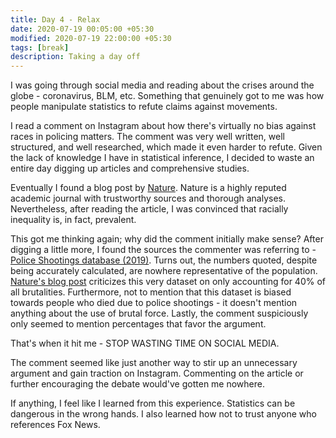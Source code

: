 ```yaml
---
title: Day 4 - Relax
date: 2020-07-19 00:05:00 +05:30
modified: 2020-07-19 22:00:00 +05:30
tags: [break]
description: Taking a day off
---
```


I was going through social media and reading about the crises around the globe - coronavirus, BLM, etc. Something that genuinely got to me was how people manipulate statistics to refute claims against movements. 

I read a comment on Instagram about how there's virtually no bias against races in policing matters. The comment was very well written, well structured, and well researched, which made it even harder to refute. Given the lack of knowledge I have in statistical inference, I decided to waste an entire day digging up articles and comprehensive studies. 

Eventually I found a blog post by <a href='https://www.nature.com/articles/d41586-020-01846-z' target="_blank" rel="noopener">Nature</a>. Nature is a highly reputed academic journal with trustworthy sources and thorough analyses. Nevertheless, after reading the article, I was convinced that racially inequality is, in fact, prevalent. 

This got me thinking again; why did the comment initially make sense? After digging a little more, I found the sources the commenter was referring to - <a href='https://www.washingtonpost.com/graphics/2019/national/police-shootings-2019/' target="_blank" rel="noopener">Police Shootings database (2019)</a>. Turns out, the numbers quoted, despite being accurately calculated, are nowhere representative of the population. <a href='https://www.nature.com/articles/d41586-020-01846-z' target="_blank" rel="noopener">Nature's blog post</a> criticizes this very dataset on only accounting for 40% of all brutalities. Furthermore, not to mention that this dataset is biased towards people who died due to police shootings - it doesn't mention anything about the use of brutal force. Lastly, the comment suspiciously only seemed to mention percentages that favor the argument. 

That's when it hit me - STOP WASTING TIME ON SOCIAL MEDIA. 

The comment seemed like just another way to stir up an unnecessary argument and gain traction on Instagram. Commenting on the article or further encouraging the debate would've gotten me nowhere.

If anything, I feel like I learned from this experience. Statistics can be dangerous in the wrong hands. I also learned how not to trust anyone who references Fox News.